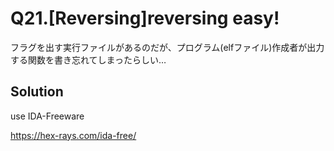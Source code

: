 # Q21.[Reversing]reversing easy!
フラグを出す実行ファイルがあるのだが、プログラム(elfファイル)作成者が出力する関数を書き忘れてしまったらしい…


## Solution
use IDA-Freeware

https://hex-rays.com/ida-free/
